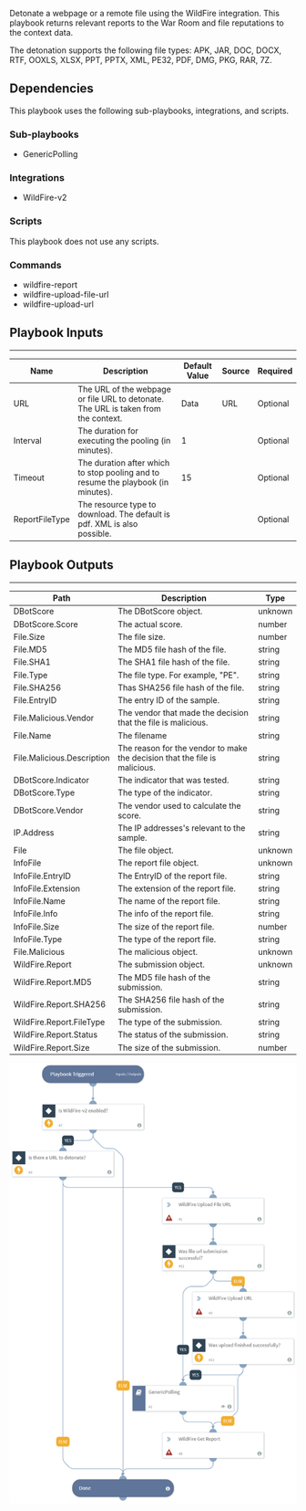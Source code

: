 Detonate a webpage or a remote file using the WildFire integration. This playbook returns relevant reports to the War Room and file reputations to the context data.

The detonation supports the following file types:
APK, JAR, DOC, DOCX, RTF, OOXLS, XLSX, PPT, PPTX, XML, PE32, PDF, DMG, PKG, RAR, 7Z.

## Dependencies
This playbook uses the following sub-playbooks, integrations, and scripts.

### Sub-playbooks
* GenericPolling

### Integrations
* WildFire-v2

### Scripts
This playbook does not use any scripts.

### Commands
* wildfire-report
* wildfire-upload-file-url
* wildfire-upload-url

## Playbook Inputs
---

| **Name** | **Description** | **Default Value** | **Source** | **Required** |
| --- | --- | --- | --- | --- |
| URL | The URL of the webpage or file URL to detonate. The URL is taken from the context. | Data | URL | Optional |
| Interval | The duration for executing the pooling (in minutes). | 1 |  | Optional |
| Timeout | The duration after which to stop pooling and to resume the playbook (in minutes). | 15 |  | Optional |
| ReportFileType | The resource type to download. The default is pdf. XML is also possible. |  |  | Optional |

## Playbook Outputs
---

| **Path** | **Description** | **Type** |
| --- | --- | --- |
| DBotScore | The DBotScore object. | unknown |
| DBotScore.Score | The actual score. | number |
| File.Size | The file size. | number |
| File.MD5 | The MD5 file hash of the file. | string |
| File.SHA1 | The SHA1 file hash of the file. | string |
| File.Type | The file type. For example, "PE". | string |
| File.SHA256 | Thas SHA256 file hash of the file. | string |
| File.EntryID | The entry ID of the sample. | string |
| File.Malicious.Vendor | The vendor that made the decision that the file is malicious. | string |
| File.Name | The filename | string |
| File.Malicious.Description | The reason for the vendor to make the decision that the file is malicious. | string |
| DBotScore.Indicator | The indicator that was tested. | string |
| DBotScore.Type | The type of the indicator. | string |
| DBotScore.Vendor | The vendor used to calculate the score. | string |
| IP.Address | The IP addresses's relevant to the sample. | string |
| File | The file object. | unknown |
| InfoFile | The report file object. | unknown |
| InfoFile.EntryID | The EntryID of the report file. | string |
| InfoFile.Extension | The extension of the report file. | string |
| InfoFile.Name | The name of the report file. | string |
| InfoFile.Info | The info of the report file. | string |
| InfoFile.Size | The size of the report file. | number |
| InfoFile.Type | The type of the report file. | string |
| File.Malicious | The malicious object. | unknown |
| WildFire.Report | The submission object. | unknown |
| WildFire.Report.MD5 | The MD5 file hash of the submission. | string |
| WildFire.Report.SHA256 | The SHA256 file hash of the submission. | string |
| WildFire.Report.FileType | The type of the submission. | string |
| WildFire.Report.Status | The status of the submission. | string |
| WildFire.Report.Size | The size of the submission. | number |

![Detonate_URL_WildFire-v2](https://github.com/ElazarK/content-docs/blob/master/images/playbooks/Detonate_URL_WildFire-v2.png)
